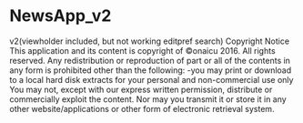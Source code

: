 # NewsApp_v2
v2(viewholder included, but not working editpref search) Copyright Notice This application and its content is copyright of ©onaicu 2016. All rights reserved. Any redistribution or reproduction of part or all of the contents in any form is prohibited other than the following: -you may print or download to a local hard disk extracts for your personal and non-commercial use only You may not, except with our express written permission, distribute or commercially exploit the content. Nor may you transmit it or store it in any other website/applications or other form of electronic retrieval system.

